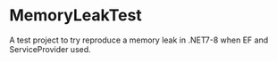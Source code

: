 # MemoryLeakTest
A test project to try reproduce a memory leak in .NET7-8 when EF and ServiceProvider used.
